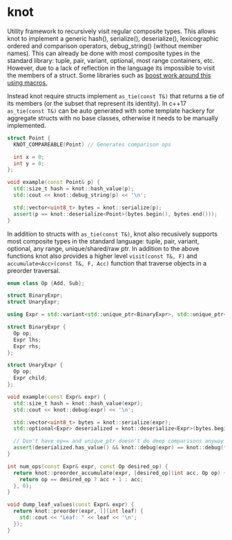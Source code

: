 # knot
Utility framework to recursively visit regular composite types. This allows knot to implement a generic hash(), serialize(), deserialize(), lexicographic ordered and comparison operators, debug_string() (without member names). This can already be done with most composite types in the standard library: tuple, pair, variant,  optional, most range containers, etc. However, due to a lack of reflection in the language its impossible to visit the members of a struct. Some libraries such as [boost work around this using macros.](https://www.boost.org/doc/libs/1_72_0/libs/fusion/doc/html/fusion/adapted/define_struct.html)

Instead knot require structs implement `as_tie(const T&)` that returns a tie of its members (or the subset that represent its identity). In c++17 `as_tie(const T&)` can be auto generated with some template hackery for aggregate structs with no base classes, otherwise it needs to be manually implemented. 

```cpp
struct Point {
  KNOT_COMPAREABLE(Point) // Generates comparison ops

  int x = 0;
  int y = 0;
};

void example(const Point& p) {
  std::size_t hash = knot::hash_value(p);
  std::cout << knot::debug_string(p) << '\n';

  std::vector<uint8_t> bytes = knot::serialize(p);
  assert(p == knot::deserialize<Point>(bytes.begin(), bytes.end()));
}
```

In addition to structs with `as_tie(const T&)`, knot also recusively supports most composite types in the standard language: tuple, pair, variant, optional, any range, unique/shared/raw ptr. In addition to the above functions knot also provides a higher level `visit(const T&, F)` and `accumulate<Acc>(const T&, F, Acc)` function that traverse objects in a preorder traversal.

```cpp
enum class Op {Add, Sub};

struct BinaryExpr;
struct UnaryExpr;

using Expr = std::variant<std::unique_ptr<BinaryExpr>, std::unique_ptr<UnaryExpr>, int>;

struct BinaryExpr {
  Op op;
  Expr lhs;
  Expr rhs;
};

struct UnaryExpr {
  Op op;
  Expr child;
};

void example(const Expr& expr) {
  std::size_t hash = knot::hash_value(expr);
  std::cout << knot::debug(expr) << '\n';

  std::vector<uint8_t> bytes = knot::serialize(expr);
  std::optional<Expr> deserialized = knot::deserialize<Expr>(bytes.begin(), bytes.end());

  // Don't have op== and unique_ptr doesn't do deep comparisons anyway so compare strings instead
  assert(deserialized.has_value() && knot::debug(expr) == knot::debug(*deserialized));
}

int num_ops(const Expr& expr, const Op desired_op) {
  return knot::preorder_accumulate(expr, [desired_op](int acc, Op op) {
    return op == desired_op ? acc + 1 : acc;
  }, 0);
}

void dump_leaf_values(const Expr& expr) {
  return knot::preorder(expr, [](int leaf) {
    std::cout << "Leaf: " << leaf << '\n';
  });
}

```
